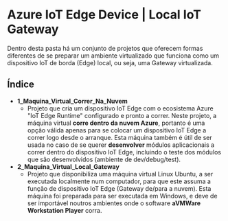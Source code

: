 # Azure IoT Edge Device | Local IoT Gateway 

Dentro desta pasta há um conjunto de projetos que oferecem formas diferentes de se preparar um ambiente virtualizado que funciona como um dispositivo IoT de borda (Edge) local, ou seja, uma Gateway virtualizada. 


## Índice
+ **1_Maquina_Virtual_Correr_Na_Nuvem**
    + Projeto que cria um dispositivo IoT Edge com o ecosistema Azure "IoT Edge Runtime" configurado e pronto a correr. Neste projeto, a máquina virtual **corre dentro da nuvem Azure**, portanto é uma opção válida apenas para se colocar um dispositivo IoT Edge a correr logo desde o arranque. Esta máquina também é útil de ser usada no caso de se querer **desenvolver** módulos aplicacionais a correr dentro do dispositivo IoT Edge, incluindo o teste dos módulos que são desenvolvidos (ambiente de dev/debug/test).
+ **2_Maquina_Virtual_Local_Gateway**
    + Projeto que disponibiliza uma máquina virtual Linux Ubuntu, a ser executada localmente num computador, para que este assuma a função de dispositivo IoT Edge (Gateway de/para a nuvem). Esta máquina foi preparada para ser executada em Windows, e deve de ser importável noutros ambientes onde o software **aVMWare Workstation Player** corra.
